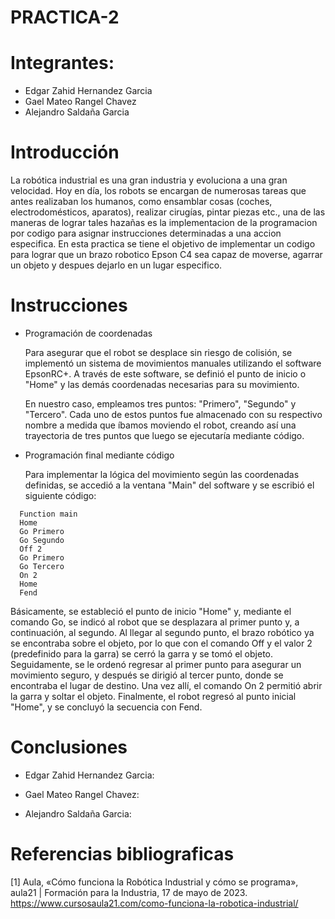 # PRACTICA-2

# Integrantes:
 - Edgar Zahid Hernandez Garcia
 - Gael Mateo Rangel Chavez
 - Alejandro Saldaña Garcia

# Introducción
La robótica industrial es una gran industria y evoluciona a una gran velocidad. Hoy en día, los robots se encargan de numerosas tareas que antes realizaban 
los humanos, como ensamblar cosas (coches, electrodomésticos, aparatos), realizar cirugías, pintar piezas etc., una de las maneras de lograr tales hazañas es 
la implementacion de la programacion por codigo para asignar instrucciones determinadas a una accion especifica.
En esta practica se tiene el objetivo de implementar un codigo para lograr que un brazo robotico Epson C4 sea capaz de moverse, agarrar un objeto y despues 
dejarlo en un lugar especifico.

# Instrucciones
- Programación de coordenadas
  
  Para asegurar que el robot se desplace sin riesgo de colisión, se implementó un sistema de movimientos manuales utilizando el software EpsonRC+.
  A través de este software, se definió el punto de inicio o "Home" y las demás coordenadas necesarias para su movimiento.

  En nuestro caso, empleamos tres puntos: "Primero", "Segundo" y "Tercero". Cada uno de estos puntos fue almacenado con su respectivo nombre a medida que 
  íbamos moviendo el robot, creando así una trayectoria de tres puntos que luego se ejecutaría mediante código.

- Programación final mediante código
  
  Para implementar la lógica del movimiento según las coordenadas definidas, se accedió a la ventana "Main" del software y se escribió el siguiente código:

```
  Function main
  Home
  Go Primero
  Go Segundo
  Off 2
  Go Primero
  Go Tercero
  On 2
  Home
  Fend
  ```

  Básicamente, se estableció el punto de inicio "Home" y, mediante el comando Go, se indicó al robot que se desplazara al primer punto y, a continuación, al segundo. 
  Al llegar al segundo punto, el brazo robótico ya se encontraba sobre el objeto, por lo que con el comando Off y el valor 2 (predefinido para la garra) se cerró la 
  garra y se tomó el objeto. Seguidamente, se le ordenó regresar al primer punto para asegurar un movimiento seguro, y después se dirigió al tercer punto, donde se 
  encontraba el lugar de destino. Una vez allí, el comando On 2 permitió abrir la garra y soltar el objeto. Finalmente, el robot regresó al punto inicial "Home", y se 
  concluyó la secuencia con Fend.


# Conclusiones 
- Edgar Zahid Hernandez Garcia:


- Gael Mateo Rangel Chavez: 

  
- Alejandro Saldaña Garcia:

# Referencias bibliograficas
[1] Aula, «Cómo funciona la Robótica Industrial y cómo se programa», aula21 | Formación para la Industria, 17 de mayo de 2023. https://www.cursosaula21.com/como-funciona-la-robotica-industrial/

